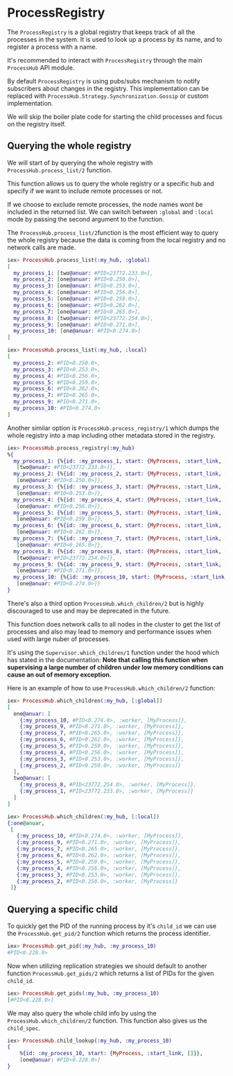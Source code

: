 # ProcessRegistry

The `ProcessRegistry` is a global registry that keeps track of all the processes in the system. 
It is used to look up a process by its name, and to register a process with a name.

It's recommended to interact with `ProcessRegistry` through the main `ProcessHub` API module.

By default `ProcessRegistry` is using pubs/subs mechanism to notify subscribers about changes in the registry. This implementation can be replaced with `ProcessHub.Strategy.Synchronization.Gossip` or
custom implementation.

We will skip the boiler plate code for starting the child processes and focus on the registry itself.

## Querying the whole registry
We will start of by querying the whole registry with `ProcessHub.process_list/2` function.

This function allows us to query the whole registry or a specific hub and specify if we want to include remote processes or not.

If we choose to exclude remote processes, the node names wont be included in the returned list.
We can switch between `:global` and `:local` mode by passing the second argument to the function.

The `ProcessHub.process_list/2`function is the most efficient way to query the whole registry because
the data is coming from the local registry and no network calls are made.


```elixir
iex> ProcessHub.process_list(:my_hub, :global)
[
  my_process_1: [two@anuar: #PID<23772.233.0>],
  my_process_2: [one@anuar: #PID<0.250.0>],
  my_process_3: [one@anuar: #PID<0.253.0>],
  my_process_4: [one@anuar: #PID<0.256.0>],
  my_process_5: [one@anuar: #PID<0.259.0>],
  my_process_6: [one@anuar: #PID<0.262.0>],
  my_process_7: [one@anuar: #PID<0.265.0>],
  my_process_8: [two@anuar: #PID<23772.254.0>],
  my_process_9: [one@anuar: #PID<0.271.0>],
  my_process_10: [one@anuar: #PID<0.274.0>]
]

iex> ProcessHub.process_list(:my_hub, :local)
[
  my_process_2: #PID<0.250.0>,
  my_process_3: #PID<0.253.0>,
  my_process_4: #PID<0.256.0>,
  my_process_5: #PID<0.259.0>,
  my_process_6: #PID<0.262.0>,
  my_process_7: #PID<0.265.0>,
  my_process_9: #PID<0.271.0>,
  my_process_10: #PID<0.274.0>
]
```


Another similar option is `ProcessHub.process_registry/1` which dumps the whole registry into a map
including other metadata stored in the registry.
```elixir
iex> ProcessHub.process_registry(:my_hub)
%{
  my_process_1: {%{id: :my_process_1, start: {MyProcess, :start_link, []}},
   [two@anuar: #PID<23772.233.0>]},
  my_process_2: {%{id: :my_process_2, start: {MyProcess, :start_link, []}},
   [one@anuar: #PID<0.250.0>]},
  my_process_3: {%{id: :my_process_3, start: {MyProcess, :start_link, []}},
   [one@anuar: #PID<0.253.0>]},
  my_process_4: {%{id: :my_process_4, start: {MyProcess, :start_link, []}},
   [one@anuar: #PID<0.256.0>]},
  my_process_5: {%{id: :my_process_5, start: {MyProcess, :start_link, []}},
   [one@anuar: #PID<0.259.0>]},
  my_process_6: {%{id: :my_process_6, start: {MyProcess, :start_link, []}},
   [one@anuar: #PID<0.262.0>]},
  my_process_7: {%{id: :my_process_7, start: {MyProcess, :start_link, []}},
   [one@anuar: #PID<0.265.0>]},
  my_process_8: {%{id: :my_process_8, start: {MyProcess, :start_link, []}},
   [two@anuar: #PID<23772.254.0>]},
  my_process_9: {%{id: :my_process_9, start: {MyProcess, :start_link, []}},
   [one@anuar: #PID<0.271.0>]},
  my_process_10: {%{id: :my_process_10, start: {MyProcess, :start_link, []}},
   [one@anuar: #PID<0.274.0>]}
}
```


There's also a third option `ProcessHub.which_children/2` but is highly discouraged to use and may 
be deprecated in the future.

This function does network calls to all nodes in the cluster to get the list of processes and
also may lead to memory and performance issues when used with large nuber of processes.

It's using the `Supervisor.which_children/1` function under the hood which has stated in the 
documentation: **Note that calling this function when supervising a large number of children
  under low memory conditions can cause an out of memory exception.**

Here is an example of how to use `ProcessHub.which_children/2` function:

```elixir
iex> ProcessHub.which_children(:my_hub, [:global])
[
  one@anuar: [
    {:my_process_10, #PID<0.274.0>, :worker, [MyProcess]},
    {:my_process_9, #PID<0.271.0>, :worker, [MyProcess]},
    {:my_process_7, #PID<0.265.0>, :worker, [MyProcess]},
    {:my_process_6, #PID<0.262.0>, :worker, [MyProcess]},
    {:my_process_5, #PID<0.259.0>, :worker, [MyProcess]},
    {:my_process_4, #PID<0.256.0>, :worker, [MyProcess]},
    {:my_process_3, #PID<0.253.0>, :worker, [MyProcess]},
    {:my_process_2, #PID<0.250.0>, :worker, [MyProcess]}
  ],
  two@anuar: [
    {:my_process_8, #PID<23772.254.0>, :worker, [MyProcess]},
    {:my_process_1, #PID<23772.233.0>, :worker, [MyProcess]}
  ]
]

iex> ProcessHub.which_children(:my_hub, [:local])
{:one@anuar,
 [
   {:my_process_10, #PID<0.274.0>, :worker, [MyProcess]},
   {:my_process_9, #PID<0.271.0>, :worker, [MyProcess]},
   {:my_process_7, #PID<0.265.0>, :worker, [MyProcess]},
   {:my_process_6, #PID<0.262.0>, :worker, [MyProcess]},
   {:my_process_5, #PID<0.259.0>, :worker, [MyProcess]},
   {:my_process_4, #PID<0.256.0>, :worker, [MyProcess]},
   {:my_process_3, #PID<0.253.0>, :worker, [MyProcess]},
   {:my_process_2, #PID<0.250.0>, :worker, [MyProcess]}
 ]}
```

## Querying a specific child

To quickly get the PID of the running process by it's `child_id` we can use the
`ProcessHub.get_pid/2` function which returns the process identifier.

```elixir
iex> ProcessHub.get_pid(:my_hub, :my_process_10)
#PID<0.228.0>
```

Now when utilizing replication strategies we should default to another function `ProcessHub.get_pids/2`
which returns a list of PIDs for the given `child_id`.

```elixir
iex> ProcessHub.get_pids(:my_hub, :my_process_10)
[#PID<0.228.0>]
```

We may also query the whole child info by using the `ProcessHub.which_children/2` function.
This function also gives us the `child_spec`.

```elixir
iex> ProcessHub.child_lookup(:my_hub, :my_process_10)
{
    %{id: :my_process_10, start: {MyProcess, :start_link, []}},
    [one@anuar: #PID<0.228.0>]
}
 ```